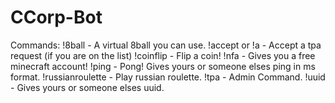 # CCorp-Bot

Commands:
!8ball - A virtual 8ball you can use.
!accept or !a - Accept a tpa request (if you are on the list)
!coinflip - Flip a coin!
!nfa - Gives you a free minecraft account!
!ping <usernaem> - Pong! Gives yours or someone elses ping in ms format.
!russianroulette - Play russian roulette. 
!tpa - Admin Command.
!uuid <username> - Gives yours or someone elses uuid.
